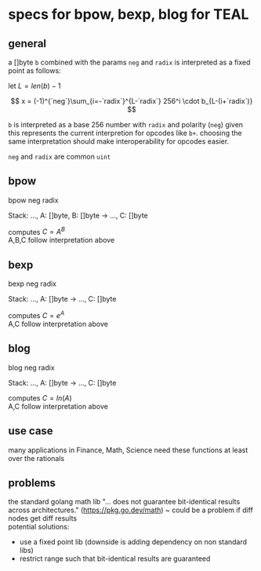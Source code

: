 # specs for bpow, bexp, blog for TEAL

## general

a []byte `b` combined with the params `neg` and `radix` is interpreted as a fixed point as follows:

let $L = len(b) - 1$

$$
x = (-1)^{`neg`}\sum_{i=-`radix`}^{L-`radix`} 256^i \cdot b_{L-(i+`radix`)}
$$

`b` is interpreted as a base 256 number with `radix` and polarity (`neg`) given  
this represents the current interpretion for opcodes like `b+`. choosing the same interpretation should make interoperability for opcodes easier.

`neg` and `radix` are common `uint`

## bpow

bpow neg radix

Stack: ..., A: []byte, B: []byte → ..., C: []byte

computes $C=A^B$  
A,B,C follow interpretation above

## bexp

bexp neg radix

Stack: ..., A: []byte → ..., C: []byte

computes $C = e^A$  
A,C follow interpretation above

## blog

blog neg radix

Stack: ..., A: []byte → ..., C: []byte

computes $C = ln(A)$  
A,C follow interpretation above

## use case

many applications in Finance, Math, Science need these functions at least over the rationals

## problems

the standard golang math lib  "... does not guarantee bit-identical results across architectures." (https://pkg.go.dev/math) ~ could be a problem if diff nodes get diff results  
potential solutions:  
- use a fixed point lib (downside is adding dependency on non standard libs)  
- restrict range such that bit-identical results are guaranteed
